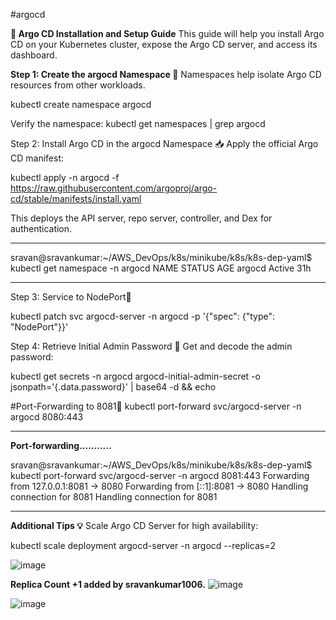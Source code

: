 #argocd

****🚀 Argo CD Installation and Setup Guide****
This guide will help you install Argo CD on your Kubernetes cluster, expose the Argo CD server, and access its dashboard.

**Step 1: Create the argocd Namespace 📂**
Namespaces help isolate Argo CD resources from other workloads.

kubectl create namespace argocd

Verify the namespace:
kubectl get namespaces | grep argocd

Step 2: Install Argo CD in the argocd Namespace 📥
Apply the official Argo CD manifest:

kubectl apply -n argocd -f https://raw.githubusercontent.com/argoproj/argo-cd/stable/manifests/install.yaml

This deploys the API server, repo server, controller, and Dex for authentication.
________________________________________________________________________________________________________________________
sravan@sravankumar:~/AWS_DevOps/k8s/minikube/k8s/k8s-dep-yaml$ kubectl get namespace -n argocd
NAME              STATUS   AGE
argocd            Active   31h
________________________________________________________________________________________________________________________

Step 3: Service to NodePort🔌

kubectl patch svc argocd-server -n argocd -p '{"spec": {"type": "NodePort"}}'

Step 4: Retrieve Initial Admin Password 🔑
Get and decode the admin password:

kubectl get secrets -n argocd argocd-initial-admin-secret -o jsonpath='{.data.password}' | base64 -d && echo

#Port-Forwarding to 8081🔌
kubectl port-forward svc/argocd-server -n argocd 8080:443
________________________________________________________________________________________________________________________
**Port-forwarding...........**

sravan@sravankumar:~/AWS_DevOps/k8s/minikube/k8s/k8s-dep-yaml$ kubectl port-forward svc/argocd-server -n argocd 8081:443
Forwarding from 127.0.0.1:8081 -> 8080
Forwarding from [::1]:8081 -> 8080
Handling connection for 8081
Handling connection for 8081
________________________________________________________________________________________________________________________
**Additional Tips 💡**
Scale Argo CD Server for high availability:

kubectl scale deployment argocd-server -n argocd --replicas=2


![image](https://github.com/user-attachments/assets/a77d7a2c-7ea7-4343-8bce-c9797bba5302)

**Replica Count +1 added by sravankumar1006.**
![image](https://github.com/user-attachments/assets/066aa9c3-ef88-40e0-a849-7ab819058d37)


![image](https://github.com/user-attachments/assets/75eb338e-b9f6-4636-b1c9-41f5afd243bf)
